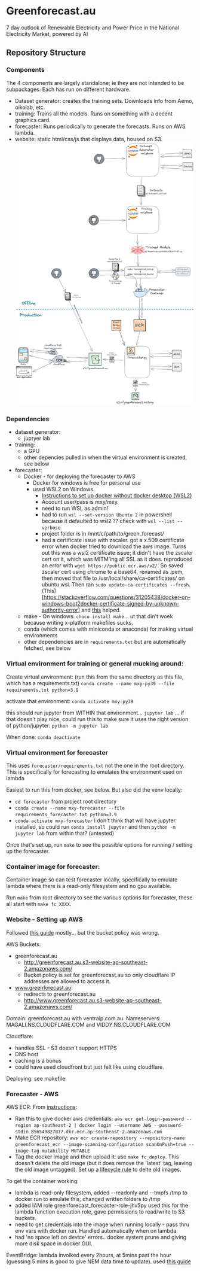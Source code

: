 # Greenforecast.au
7 day outlook of Renewable Electricity and Power Price in the National Electricity Market, powered by AI

## Repository Structure

### Components
The 4 components are largely standalone; ie they are not intended to be subpackages. Each has run on different hardware. 
- Dataset generator: creates the training sets. Downloads info from Aemo, oikolab, etc.
- training: Trains all the models. Runs on something with a decent graphics card.
- forecaster: Runs periodically to generate the forecasts. Runs on AWS lambda.
- website: static html/css/js that displays data, housed on S3.
![Deployment diagram](/deployment_diagram.png)

### Dependencies
- dataset generator: 
    - juptyer lab
- training:
    - a GPU
    - other depencies pulled in when the virtual environment is created, see below
- forecaster:
    - Docker - for deploying the forecaster to AWS
        - Docker for windows is free for personal use
        - used WSL2 on Windows. 
            - [Instructions to set up docker without docker desktop (WSL2)](https://dev.to/bowmanjd/install-docker-on-windows-wsl-without-docker-desktop-34m9)
            - Account user/pass is mxy/mxy. 
            - need to run WSL as admin!
            - had to run `wsl --set-version Ubuntu 2` in powershell because it defaulted to wsl2 ?? check with `wsl --list --verbose`
            - project folder is in /mnt/c/path/to/green_forecast/
            - had a certificate issue with zscaler. got a x.509 certificate error when docker tried to download the aws image. Turns out this was a wsl2 certificate issue; it didn't have the zscaler cert on it, which was MITM'ing all SSL as it does. reproduced an error with `wget https://public.ecr.aws/v2/`. So saved zscaler cert using chrome to a base64, renamed as .pem, then moved that file to /usr/local/share/ca-certificates/ on ubuntu wsl. Then ran `sudo update-ca-certificates --fresh`. (This)[https://stackoverflow.com/questions/31205438/docker-on-windows-boot2docker-certificate-signed-by-unknown-authority-error] and [this](https://community.zscaler.com/t/installing-tls-ssl-root-certificates-to-non-standard-environments/7261) helped. 
    - make - On windows: `choco install make`... ut that din't woek because writing x-platform makefiles sucks.
    - conda (which comes with miniconda or anaconda) for making virtual environments
    - other dependencies are in `requirements.txt` but are automatically fetched, see below

### Virtual environment for training or general mucking around:
Create virtual environment: (run this from the same directory as this file, which has a requirements.txt)
```conda create --name mxy-py39 --file requirements.txt python=3.9```

activate that environment:
```conda activate mxy-py39```

this should run jupyter from WITHIN that environment... 
```jupyter lab``` ... if that doesn't play nice, could run this to make sure it uses the right version of python/jupyter: ```python -m jupyter lab```

When done: ```conda deactivate```

### Virtual environment for forecaster
This uses `forecaster/requirements.txt` not the one in the root directory. This is specifically for forecasting to emulates the environment used on lambda

Easiest to run this from docker, see below. But also did the venv locally:
- `cd forecaster` from project root directory
- `conda create --name mxy-forecaster --file requirements_forecaster.txt python=3.9`
- `conda activate mxy-forecaster`
I don't think that will have jupyter installed, so could run `conda install jupyter` and then `python -m jupyter lab` from within that? (untested)

Once that's set up, run `make` to see the possible options for running / setting up the forecaster. 

### Container image for forecaster:
Container image so can test forecaster locally, specifically to emulate lambda where there is a read-only filesystem and no gpu available. 

Run `make` from root directory to see the various options for forecaster, these all start with `make fc_XXXX`. 

### Website - Setting up AWS 

Followed [this guide](https://support.cloudflare.com/hc/en-us/articles/360037983412-Configuring-an-Amazon-Web-Services-static-site-to-use-Cloudflare) mostly... but the bucket policy was wrong.

AWS Buckets:
- greenforecast.au  
	- http://greenforecast.au.s3-website-ap-southeast-2.amazonaws.com/
	- Bucket policy is set for greenforecast.au so only cloudflare IP addresses are allowed to access it. 
- www.greenforecast.au:
	- redirects to greenforecast.au
	- http://www.greenforecast.au.s3-website-ap-southeast-2.amazonaws.com/ 

Domain: greenforecast.au with ventraip.com.au. Nameservers: MAGALI.NS.CLOUDFLARE.COM and VIDDY.NS.CLOUDFLARE.COM

Cloudflare: 
- handles SSL - S3 doesn't support HTTPS
- DNS host
- caching is a bonus
- could have used cloudfront but just felt like using cloudflare.

Deploying: see makefile. 

### Forecaster - AWS

AWS ECR:
From [instructions](https://docs.aws.amazon.com/lambda/latest/dg/images-create.html):
- Ran this to give docker aws credentials:
```aws ecr get-login-password --region ap-southeast-2 | docker login --username AWS --password-stdin 856549827017.dkr.ecr.ap-southeast-2.amazonaws.com```
- Make ECR repository:
```aws ecr create-repository --repository-name greenforecast_ecr --image-scanning-configuration scanOnPush=true --image-tag-mutability MUTABLE```
- Tag the docker image and then upload it: use `make fc_deploy`. This doesn't delete the old image (but it does remove the 'latest' tag, leaving the old image untagged). Set up a [lifecycle rule](https://docs.aws.amazon.com/AmazonECR/latest/userguide/LifecyclePolicies.html) to delte old images.

To get the container working:
- lambda is read-only filesystem, added --readonly and --tmpfs /tmp to docker run to emulate this; changed written folders to /tmp
- added IAM role greenforecast_forecaster-role-jhv5py used this for the lambda function execution role, gave permissions to read/write to S3 buckets.
- need to get credentials into the image when running locally - pass thru env vars with docker run. Handled automatically when on lambda.
- had 'no space left on device' errors.. docker system prune and giving more disk space in docker GUI. 

EventBridge:
lambda involked every 2hours, at 5mins past the hour (guessing 5 mins is good to give NEM data time to update). used [this guide](https://docs.aws.amazon.com/eventbridge/latest/userguide/eb-run-lambda-schedule.html)

